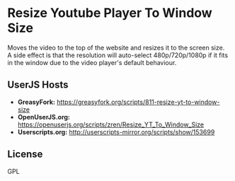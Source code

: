 # Resize Youtube Player To Window Size

Moves the video to the top of the website and resizes it to the screen size. A side effect is that the resolution will auto-select 480p/720p/1080p if it fits in the window due to the video player's default behaviour.

## UserJS Hosts

* **GreasyFork:** https://greasyfork.org/scripts/811-resize-yt-to-window-size
* **OpenUserJS.org:** https://openuserjs.org/scripts/zren/Resize_YT_To_Window_Size
* **Userscripts.org:** http://userscripts-mirror.org/scripts/show/153699

## License

GPL
